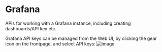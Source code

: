 # Grafana

APIs for working with a Grafana instance, including creating dashboards/API key etc.

Grafana API keys can be managed from the Web UI, by clicking the gear icon on the frontpage,
and select API keys:
![image](https://user-images.githubusercontent.com/112656580/219663271-90db5e9f-1cb2-4b2d-a6fd-e214425ae2c0.png)
